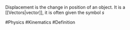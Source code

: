 Displacement is the change in position of an object. It is a [[Vectors|vector]], it is often given the symbol $s$

#Physics #Kinematics #Definition